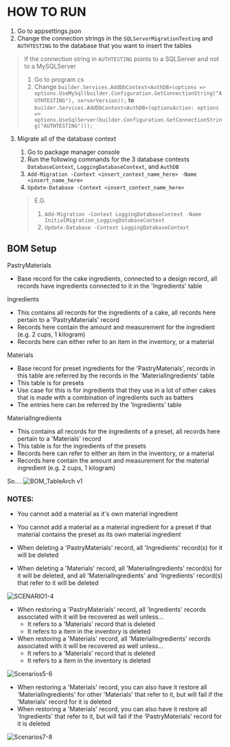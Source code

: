 # **HOW TO RUN**
1. Go to appsettings.json
2. Change the connection strings in the `SQLServerMigrationTesting` and `AUTHTESTING` to the database that you want to insert the tables
   
> If the connection string in `AUTHTESTING` points to a SQLServer and not to a MySQLServer
   > 1. Go to program.cs
   > 2. Change `builder.Services.AddDbContext<AuthDB>(options => options.UseMySql(builder.Configuration.GetConnectionString("AUTHTESTING"), serverVersion));`
      **to** `builder.Services.AddDbContext<AuthDB>(optionsAction: options => options.UseSqlServer(builder.Configuration.GetConnectionString("AUTHTESTING")));`

3. Migrate all of the database context
   1. Go to package manager console
   2. Run the following commands for the 3 database contexts `DatabaseContext`, `LoggingDatabaseContext`, and `AuthDB`
   3. `Add-Migration -Context <insert_context_name_here> -Name <insert_name_here>`
   4. `Update-Database -Context <insert_context_name_here>`
      
   > E.G.
   > 1. `Add-Migration -Context LoggingDatabaseContext -Name InitialMigration_LoggingDatabaseContext`
   > 2. `Update-Database -Context LoggingDatabaseContext`
      

## BOM Setup

PastryMaterials 
- Base record for the cake ingredients, connected to a design record, all records have ingredients connected to it in the 'Ingredients' table

Ingredients 
- This contains all records for the ingredients of a cake, all records here pertain to a 'PastryMaterials' record
- Records here contain the amount and measurement for the ingredient (e.g. 2 cups, 1 kilogram)
- Records here can either refer to an item in the inventory, or a material

Materials 
- Base record for preset ingredients for the 'PastryMaterials', records in this table are referred by the records in the 'MaterialIngredients' table
- This table is for presets
- Use case for this is for ingredients that they use in a lot of other cakes that is made with a combination of ingredients such as batters
- The entries here can be referred by the 'Ingredients' table

MaterialIngredients 
- This contains all records for the ingredients of a preset, all records here pertain to a 'Materials' record
- This table is for the ingredients of the presets
- Records here can refer to either an item in the inventory, or a material
- Records here contain the amount and measurement for the material ingredient (e.g. 2 cups, 1 kilogram)

So....
![BOM_TableArch v1](https://github.com/BernardSurdilla/BOMAPI/assets/149220736/e51a6862-9f8c-4169-82f6-996874b03282)

### NOTES:
- You cannot add a material as it's own material ingredient
- You cannot add a material as a material ingredient for a preset if that material contains the preset as its own material ingredient

- When deleting a 'PastryMaterials' record, all 'Ingredients' record(s) for it will be deleted
- When deleting a 'Materials' record, all 'MaterialIngredients' record(s) for it will be deleted, and all 'MaterialIngredients' and 'Ingredients' record(s) that refer to it will be deleted

![SCENARIO1-4](https://github.com/BernardSurdilla/BOMAPI/assets/149220736/e8943862-a3b8-4a3d-a162-68a10a24a68a)

- When restoring a 'PastryMaterials' record, all 'Ingredients' records associated with it will be recovered as well unless...
  - It refers to a 'Materials' record that is deleted
  - It refers to a item in the inventory is deleted
- When restoring a 'Materials' record, all 'MaterialIngredients' records associated with it will be recovered as well unless...
  - It refers to a 'Materials' record that is deleted
  - It refers to a item in the inventory is deleted

![Scenarios5-6](https://github.com/BernardSurdilla/BOMAPI/assets/149220736/96d4052a-21b6-44f0-9ae1-135d68b584f4)
  
- When restoring a 'Materials' record, you can also have it restore all 'MaterialIngredients' for other 'Materials' that refer to it, but will fail if the 'Materials' record for it is deleted
- When restoring a 'Materials' record, you can also have it restore all 'Ingredients' that refer to it, but will fail if the 'PastryMaterials' record for it is deleted

![Scenarios7-8](https://github.com/BernardSurdilla/BOMAPI/assets/149220736/c4e767f8-647b-4a91-9474-04df1fdf5d2b)

    

